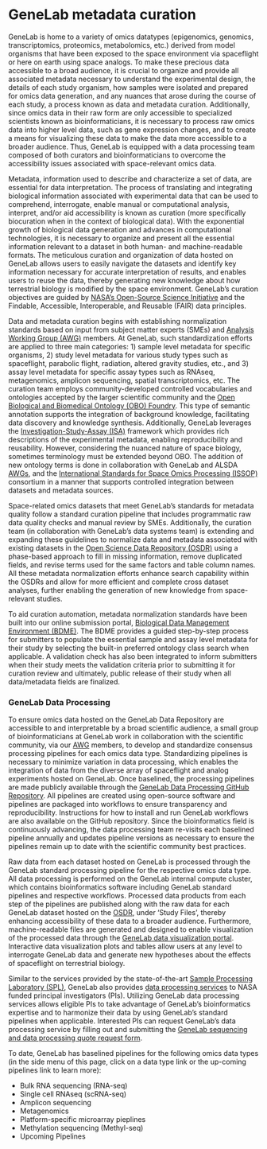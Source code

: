# GeneLab metadata curation

GeneLab is home to a variety of omics datatypes (epigenomics, genomics, transcriptomics, proteomics, metabolomics, etc.) derived from model organisms that have been exposed to the space environment via spaceflight or here on earth using space analogs. To make these precious data accessible to a broad audience, it is crucial to organize and provide all associated metadata necessary to understand the experimental design, the details of each study organism, how samples were isolated and prepared for omics data generation, and any nuances that arose during the course of each study, a process known as data and metadata curation. Additionally, since omics data in their raw form are only accessible to specialized scientists known as bioinformaticians, it is necessary to process raw omics data into higher level data, such as gene expression changes, and to create a means for visualizing these data to make the data more accessible to a broader audience. Thus, GeneLab is equipped with a data processing team composed of both curators and bioinformaticians to overcome the accessibility issues associated with space-relevant omics data.

Metadata, information used to describe and characterize a set of data, are essential for data interpretation. The process of translating and integrating biological information associated with experimental data that can be used to comprehend, interrogate, enable manual or computational analysis, interpret, and/or aid accessibility is known as curation (more specifically biocuration when in the context of biological data). With the exponential growth of biological data generation and advances in computational technologies, it is necessary to organize and present all the essential information relevant to a dataset in both human- and machine-readable formats. The meticulous curation and organization of data hosted on GeneLab allows users to easily navigate the datasets and identify key information necessary for accurate interpretation of results, and enables users to reuse the data, thereby generating new knowledge about how terrestrial biology is modified by the space environment. GeneLab’s curation objectives are guided by [NASA’s Open-Source Science Initiative](https://science.nasa.gov/open-science-overview) and the Findable, Accessible, Interoperable, and Reusable (FAIR) data principles.

Data and metadata curation begins with establishing normalization standards based on input from subject matter experts (SMEs) and [Analysis Working Group (AWG)](https://genelab.nasa.gov/awg/charter) members. At GeneLab, such standardization efforts are applied to three main categories: 1) sample level metadata for specific organisms, 2) study level metadata for various study types such as spaceflight, parabolic flight, radiation, altered gravity studies, etc., and 3) assay level metadata for specific assay types such as RNAseq, metagenomics, amplicon sequencing, spatial transcriptomics, etc. The curation team employs community-developed controlled vocabularies and ontologies accepted by the larger scientific community and the [Open Biological and Biomedical Ontology (OBO) Foundry](https://obofoundry.org/). This type of semantic annotation supports the integration of background knowledge, facilitating data discovery and knowledge synthesis. Additionally, GeneLab leverages the [Investigation-Study-Assay (ISA)](https://www.ncbi.nlm.nih.gov/pmc/articles/PMC2935443/) framework which provides rich descriptions of the experimental metadata, enabling reproducibility and reusability. However, considering the nuanced nature of space biology, sometimes terminology must be extended beyond OBO. The addition of new ontology terms is done in collaboration with GeneLab and ALSDA [AWGs](https://genelab.nasa.gov/awg/charter), and the [International Standards for Space Omics Processing (ISSOP)](http://issop.space/) consortium in a manner that supports controlled integration between datasets and metadata sources.

Space-related omics datasets that meet GeneLab’s standards for metadata quality follow a standard curation pipeline that includes programmatic raw data quality checks and manual review by SMEs. Additionally, the curation team (in collaboration with GeneLab’s data systems team) is extending and expanding these guidelines to normalize data and metadata associated with existing datasets in the [Open Science Data Repository (OSDR)](https://osdr.nasa.gov/) using a phase-based approach to fill in missing information, remove duplicated fields, and revise terms used for the same factors and table column names. All these metadata normalization efforts enhance search capability within the OSDRs and allow for more efficient and complete cross dataset analyses, further enabling the generation of new knowledge from space-relevant studies.

To aid curation automation, metadata normalization standards have been built into our online submission portal, [Biological Data Management Environment (BDME)](https://osdr.nasa.gov/bio/submission-sso-login.html). The BDME provides a guided step-by-step process for submitters to populate the essential sample and assay level metadata for their study by selecting the built-in preferred ontology class search when applicable. A validation check has also been integrated to inform submitters when their study meets the validation criteria prior to submitting it for curation review and ultimately, public release of their study when all data/metadata fields are finalized.

### GeneLab Data Processing

To ensure omics data hosted on the GeneLab Data Repository are accessible to and interpretable by a broad scientific audience, a small group of bioinformaticians at GeneLab work in collaboration with the scientific community, via our [AWG](https://genelab.nasa.gov/awg/charter) members, to develop and standardize consensus processing pipelines for each omics data type. Standardizing pipelines is necessary to minimize variation in data processing, which enables the integration of data from the diverse array of spaceflight and analog experiments hosted on GeneLab. Once baselined, the processing pipelines are made publicly available through the [GeneLab Data Processing GitHub Repository](https://github.com/nasa/GeneLab\_Data\_Processing). All pipelines are created using open-source software and pipelines are packaged into workflows to ensure transparency and reproducibility. Instructions for how to install and run GeneLab workflows are also available on the GitHub repository. Since the bioinformatics field is continuously advancing, the data processing team re-visits each baselined pipeline annually and updates pipeline versions as necessary to ensure the pipelines remain up to date with the scientific community best practices.

Raw data from each dataset hosted on GeneLab is processed through the GeneLab standard processing pipeline for the respective omics data type. All data processing is performed on the GeneLab internal compute cluster, which contains bioinformatics software including GeneLab standard pipelines and respective workflows. Processed data products from each step of the pipelines are published along with the raw data for each GeneLab dataset hosted on the [OSDR](https://osdr.nasa.gov/bio/repo/search?q=\&data\_source=cgene,alsda\&data\_type=study), under ‘Study Files’, thereby enhancing accessibility of these data to a broader audience. Furthermore, machine-readable files are generated and designed to enable visualization of the processed data through the [GeneLab data visualization portal](https://visualization.genelab.nasa.gov/data/). Interactive data visualization plots and tables allow users at any level to interrogate GeneLab data and generate new hypotheses about the effects of spaceflight on terrestrial biology.

Similar to the services provided by the state-of-the-art [Sample Processing Laboratory (SPL)](broken-reference), GeneLab also provides [data processing services](broken-reference) to NASA funded principal investigators (PIs). Utilizing GeneLab data processing services allows eligible PIs to take advantage of GeneLab’s bioinformatics expertise and to harmonize their data by using GeneLab’s standard pipelines when applicable. Interested PIs can request GeneLab’s data processing service by filling out and submitting the [GeneLab sequencing and data processing quote request form](broken-reference).

To date, GeneLab has baselined pipelines for the following omics data types (in the side menu of this page, click on a data type link or the up-coming pipelines link to learn more):

* Bulk RNA sequencing (RNA-seq)
* Single cell RNAseq (scRNA-seq)
* Amplicon sequencing
* Metagenomics
* Platform-specific microarray pieplines
* Methylation sequencing (Methyl-seq)
* Upcoming Pipelines
